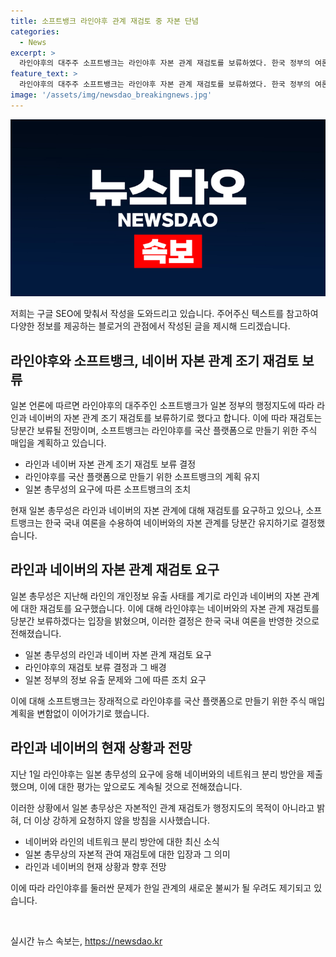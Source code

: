 ```yaml
---
title: 소프트뱅크 라인야후 관계 재검토 중 자본 단념
categories:
  - News
excerpt: >
  라인야후의 대주주 소프트뱅크는 라인야후 자본 관계 재검토를 보류하였다. 한국 정부의 여론을 수용하기 위해 네이버와의 50% 출자를 당분간 계속할 예정이며 장래적으로 라인야후를 국산 플랫폼으로 만들기 위한 계획도 변함이 없다. 또한, 일본 총무성의 요구에 따라 자본관계 재검토와 네이버와의 네트워크 조기 분리 완료에 관한 요구가 있었지만 현재 소프트뱅크는 이에 대한 단기적인 실현이 어려움을 밝혔다.
feature_text: >
  라인야후의 대주주 소프트뱅크는 라인야후 자본 관계 재검토를 보류하였다. 한국 정부의 여론을 수용하기 위해 네이버와의 50% 출자를 당분간 계속할 예정이며 장래적으로 라인야후를 국산 플랫폼으로 만들기 위한 계획도 변함이 없다. 또한, 일본 총무성의 요구에 따라 자본관계 재검토와 네이버와의 네트워크 조기 분리 완료에 관한 요구가 있었지만 현재 소프트뱅크는 이에 대한 단기적인 실현이 어려움을 밝혔다.
image: '/assets/img/newsdao_breakingnews.jpg'
---
```


<p><img src="/assets/img/newsdao_breakingnews.jpg" alt="cryptoinkorea 속보" /></p>

<p>저희는 구글 SEO에 맞춰서 작성을 도와드리고 있습니다. 주어주신 텍스트를 참고하여 다양한 정보를 제공하는 블로거의 관점에서 작성된 글을 제시해 드리겠습니다.</p>

<h2 data-ke-size="size26">라인야후와 소프트뱅크, 네이버 자본 관계 조기 재검토 보류</h2>

<p>일본 언론에 따르면 라인야후의 대주주인 소프트뱅크가 일본 정부의 행정지도에 따라 라인과 네이버의 자본 관계 조기 재검토를 보류하기로 했다고 합니다. 이에 따라 재검토는 당분간 보류될 전망이며, 소프트뱅크는 라인야후를 국산 플랫폼으로 만들기 위한 주식 매입을 계획하고 있습니다.</p>

<ul>
  <li>라인과 네이버 자본 관계 조기 재검토 보류 결정</li>
  <li>라인야후를 국산 플랫폼으로 만들기 위한 소프트뱅크의 계획 유지</li>
  <li>일본 총무성의 요구에 따른 소프트뱅크의 조치</li>
</ul>

<p>현재 일본 총무성은 라인과 네이버의 자본 관계에 대해 재검토를 요구하고 있으나, 소프트뱅크는 한국 국내 여론을 수용하여 네이버와의 자본 관계를 당분간 유지하기로 결정했습니다.</p>

<h2 data-ke-size="size26">라인과 네이버의 자본 관계 재검토 요구</h2>

<p>일본 총무성은 지난해 라인의 개인정보 유출 사태를 계기로 라인과 네이버의 자본 관계에 대한 재검토를 요구했습니다. 이에 대해 라인야후는 네이버와의 자본 관계 재검토를 당분간 보류하겠다는 입장을 밝혔으며, 이러한 결정은 한국 국내 여론을 반영한 것으로 전해졌습니다.</p>

<ul>
  <li>일본 총무성의 라인과 네이버 자본 관계 재검토 요구</li>
  <li>라인야후의 재검토 보류 결정과 그 배경</li>
  <li>일본 정부의 정보 유출 문제와 그에 따른 조치 요구</li>
</ul>

<p>이에 대해 소프트뱅크는 장래적으로 라인야후를 국산 플랫폼으로 만들기 위한 주식 매입 계획을 변함없이 이어가기로 했습니다.</p>

<h2 data-ke-size="size26">라인과 네이버의 현재 상황과 전망</h2>

<p>지난 1일 라인야후는 일본 총무성의 요구에 응해 네이버와의 네트워크 분리 방안을 제출했으며, 이에 대한 평가는 앞으로도 계속될 것으로 전해졌습니다. </p>

<p>이러한 상황에서 일본 총무상은 자본적인 관계 재검토가 행정지도의 목적이 아니라고 밝혀, 더 이상 강하게 요청하지 않을 방침을 시사했습니다. </p>

<ul>
  <li>네이버와 라인의 네트워크 분리 방안에 대한 최신 소식</li>
  <li>일본 총무상의 자본적 관여 재검토에 대한 입장과 그 의미</li>
  <li>라인과 네이버의 현재 상황과 향후 전망</li>
</ul>

<p>이에 따라 라인야후를 둘러싼 문제가 한일 관계의 새로운 불씨가 될 우려도 제기되고 있습니다.</p>

<p data-ke-size="size16">&nbsp;</p>
실시간 뉴스 속보는, <a href="https://newsdao.kr" rel="dofollow">https://newsdao.kr</a>


